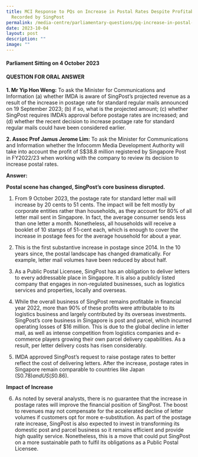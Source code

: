 ```yaml
---
title: MCI Response to PQs on Increase in Postal Rates Despite Profitability
  Recorded by SingPost
permalink: /media-centre/parliamentary-questions/pq-increase-in-postal-rates-despite-profitability-by-singpost/
date: 2023-10-04
layout: post
description: ""
image: ""
---
```

#### Parliament Sitting on 4 October 2023
 
#### QUESTION FOR ORAL ANSWER

**1. Mr Yip Hon Weng:** To ask the Minister for Communications and Information (a) whether IMDA is aware of SingPost’s projected revenue as a result of the increase in postage rate for standard regular mails announced on 19  September 2023; (b) if so, what is the projected amount; (c) whether SingPost requires IMDA’s approval before postage rates are increased; and (d) whether the recent decision to increase postage rate for standard regular mails could have been considered earlier.


**2. Assoc Prof Jamus Jerome Lim:** To ask the Minister for Communications and Information whether the Infocomm Media Development Authority will take into account the profit of S$38.8 million registered by Singapore Post in
FY2022/23 when working with the company to review its decision to increase postal rates.

**Answer:**

**Postal scene has changed, SingPost’s core business disrupted.**

1. From 9 October 2023, the postage rate for standard letter mail will increase by 20 cents to 51 cents. The impact will be felt mostly by corporate entities rather than households, as they account for 80% of all letter mail sent in Singapore. In fact, the average consumer sends less than one letter a month. Nonetheless, all
households will receive a booklet of 10 stamps of 51-cent each, which is enough to cover the increase in postage fees for the average household for about a year.

2. This is the first substantive increase in postage since 2014. In the 10 years since, the postal landscape has changed dramatically. For example, letter mail volumes have been reduced by about half.

3. As a Public Postal Licensee, SingPost has an obligation to deliver letters to every addressable place in Singapore. It is also a publicly listed company that engages in non-regulated businesses, such as logistics services and properties, locally and overseas.

4. While the overall business of SingPost remains profitable in financial year 2022, more than 90% of these profits were attributable to its logistics business and largely contributed by its overseas investments. SingPost’s core business in Singapore is post and parcel, which incurred operating losses of $16 million. This
is due to the global decline in letter mail, as well as intense competition from logistics companies and e-commerce players growing their own parcel delivery capabilities. As a result, per letter delivery costs has risen considerably.

5. IMDA approved SingPost’s request to raise postage rates to better reflect the cost of delivering letters. After the increase, postage rates in Singapore remain comparable to countries like Japan (S$0.78) and US (S$0.86).


**Impact of Increase**

6. As noted by several analysts, there is no guarantee that the increase in postage rates will improve the financial position of SingPost. The boost to revenues may not compensate for the accelerated decline of letter volumes if customers opt for more e-substitution. As part of the postage rate increase, SingPost is also expected to invest in transforming its domestic post and parcel business so it remains efficient and provide high quality service. Nonetheless, this is a move that could put SingPost on a more sustainable path to fulfil its obligations as a Public Postal Licensee.